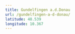 ```yaml
---
title: Gundelfingen a.d.Donau
url: /gundelfingen-a-d-donau/
latitude: 48.539
longitude: 10.367
---
```

